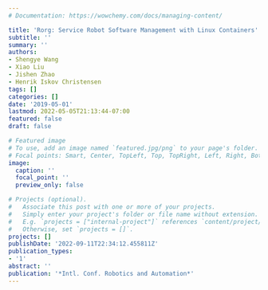 ```yaml
---
# Documentation: https://wowchemy.com/docs/managing-content/

title: 'Rorg: Service Robot Software Management with Linux Containers'
subtitle: ''
summary: ''
authors:
- Shengye Wang
- Xiao Liu
- Jishen Zhao
- Henrik Iskov Christensen
tags: []
categories: []
date: '2019-05-01'
lastmod: 2022-05-05T21:13:44-07:00
featured: false
draft: false

# Featured image
# To use, add an image named `featured.jpg/png` to your page's folder.
# Focal points: Smart, Center, TopLeft, Top, TopRight, Left, Right, BottomLeft, Bottom, BottomRight.
image:
  caption: ''
  focal_point: ''
  preview_only: false

# Projects (optional).
#   Associate this post with one or more of your projects.
#   Simply enter your project's folder or file name without extension.
#   E.g. `projects = ["internal-project"]` references `content/project/deep-learning/index.md`.
#   Otherwise, set `projects = []`.
projects: []
publishDate: '2022-09-11T22:34:12.455811Z'
publication_types:
- '1'
abstract: ''
publication: '*Intl. Conf. Robotics and Automation*'
---
```

